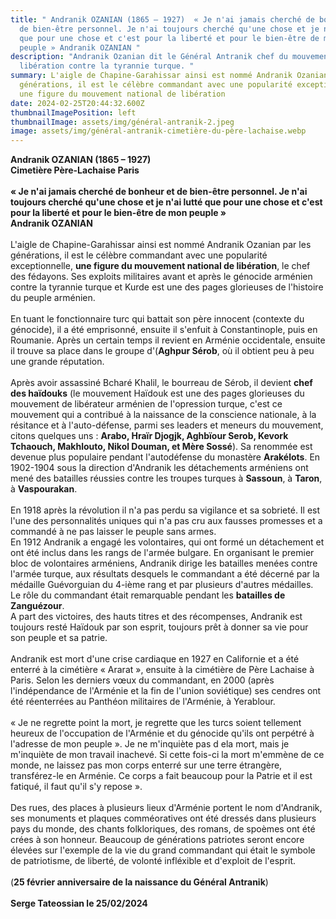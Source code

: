 ```yaml
---
title: " Andranik OZANIAN (1865 – 1927)  « Je n'ai jamais cherché de bonheur et
  de bien-être personnel. Je n'ai toujours cherché qu'une chose et je n'ai lutté
  que pour une chose et c'est pour la liberté et pour le bien-être de mon
  peuple » Andranik OZANIAN "
description: "Andranik Ozanian dit le Général Antranik chef du mouvement de la
  libération contre la tyrannie turque. "
summary: L'aigle de Chapine-Garahissar ainsi est nommé Andranik Ozanian par les
  générations, il est le célèbre commandant avec une popularité exceptionnelle,
  une figure du mouvement national de libération
date: 2024-02-25T20:44:32.600Z
thumbnailImagePosition: left
thumbnailImage: assets/img/général-antranik-2.jpeg
image: assets/img/général-antranik-cimetière-du-père-lachaise.webp
---
```

**Andranik OZANIAN (1865 – 1927)**\
**C﻿imetière Père-Lachaise Paris**\
\
**« Je n'ai jamais cherché de bonheur et de bien-être personnel. Je n'ai toujours cherché qu'une chose et je n'ai lutté que pour une chose et c'est pour la liberté et pour le bien-être de mon peuple »**\
**Andranik OZANIAN**\
\
L'aigle de Chapine-Garahissar ainsi est nommé Andranik Ozanian par les générations, il est le célèbre commandant avec une popularité exceptionnelle, **une figure du mouvement national de libération**, le chef des fédayons. Ses exploits militaires avant et après le génocide arménien contre la tyrannie turque et Kurde est une des pages glorieuses de l'histoire du peuple arménien.\
\
En tuant le fonctionnaire turc qui battait son père innocent (contexte du génocide), il a été emprisonné, ensuite il s'enfuit à Constantinople, puis en Roumanie. Après un certain temps il revient en Arménie occidentale, ensuite il trouve sa place dans le groupe d'(**Aghpur Sérob**, où il obtient peu à peu une grande réputation.\
\
Après avoir assassiné Bcharé Khalil, le bourreau de Sérob, il devient **chef des haïdouks** (le mouvement Haïdouk est une des pages glorieuses du mouvement de libérateur arménien de l'opression turque, c'est ce mouvement qui a contribué à la naissance de la conscience nationale, à la résitance et à l'auto-défense, parmi ses leaders et meneurs du mouvement, citons quelques uns : **Arabo, Hraïr Djogjk, Aghbïour Serob, Kevork Tchaouch, Makhlouto, Nikol Douman, et Mère Sossé**). Sa renommée est devenue plus populaire pendant l'autodéfense du monastère **Arakélots**. En 1902-1904 sous la direction d'Andranik les détachements arméniens ont mené des batailles réussies contre les troupes turques à **Sassoun**, à **Taron**, à **Vaspourakan**.\
\
En 1918 après la révolution il n'a pas perdu sa vigilance et sa sobrieté. Il est l'une des personnalités uniques qui n'a pas cru aux fausses promesses et a commandé à ne pas laisser le peuple sans armes.\
En 1912 Andranik a engagé les volontaires, qui ont formé un détachement et ont été inclus dans les rangs de l'armée bulgare. En organisant le premier bloc de volontaires arméniens, Andranik dirige les batailles menées contre l'armée turque, aux résultats desquels le commandant a été décerné par la médaille Guévorguian du 4-ième rang et par plusieurs d'autres médailles. Le rôle du commandant était remarquable pendant les **batailles de Zanguézour**.\
A part des victoires, des hauts titres et des récompenses, Andranik est toujours resté Haïdouk par son esprit, toujours prêt à donner sa vie pour son peuple et sa patrie.\
\
Andranik est mort d'une crise cardiaque en 1927 en Californie et a été enterré à la cimétière « Ararat », ensuite à la cimétière de Père Lachaise à Paris. Selon les derniers vœux du commandant, en 2000 (après l'indépendance de l'Arménie et la fin de l'union soviétique) ses cendres ont été réenterrées au Panthéon militaires de l'Arménie, à Yerablour.\
\
« Je ne regrette point la mort, je regrette que les turcs soient tellement heureux de l'occupation de l'Arménie et du génocide qu'ils ont perpétré à l'adresse de mon peuple ». Je ne m'inquiète pas d ela mort, mais je m'inquiète de mon travail inachevé. Si cette fois-ci la mort m'emmène de ce monde, ne laissez pas mon corps enterré sur une terre étrangère, transférez-le en Arménie. Ce corps a fait beaucoup pour la Patrie et il est fatiqué, il faut qu'il s'y repose ».\
\
Des rues, des places à plusieurs lieux d'Arménie portent le nom d'Andranik, ses monuments et plaques comméoratives ont été dressés dans plusieurs pays du monde, des chants folkloriques, des romans, de spoèmes ont été crées à son honneur. Beaucoup de générations patriotes seront encore élevées sur l'exemple de la vie du grand commandant qui était le symbole de patriotisme, de liberté, de volonté infléxible et d'exploit de l'esprit.\
\
(**25 février anniversaire de la naissance du Général Antranik**)\
\
**Serge Tateossian le 25/02/2024**